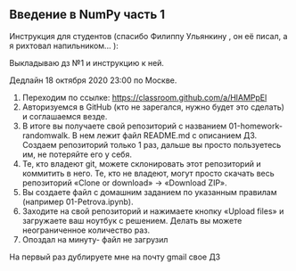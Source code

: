 ## Введение в NumPy часть 1


Инструкция для студентов (спасибо Филиппу Ульянкину , он её писал, а я рихтовал напильником... ):
 

Выкладываю дз №1 и инструкцию к ней. 

Дедлайн 18 октября 2020 23:00 по Москве.

1. Переходим по ссылке: https://classroom.github.com/a/HlAMPpEl
2. Авторизуемся в GitHub (кто не зарегался, нужно будет это сделать) и соглашаемся везде.
3. В итоге вы получаете свой репозиторий с названием 01-homework-randomwalk. В нем лежит файл README.md с описанием ДЗ. Создаем репозиторий только 1 раз, дальше вы просто пользуетесь им, не потеряйте его у себя.
4. Те, кто владеют git, можете склонировать этот репозиторий и коммитить в него. Те, кто не владеют, могут просто скачать весь репозиторий «Clone or download» -> «Download ZIP». 
5. Вы создаете файл с домашним заданием по указанным правилам (например 01-Petrova.ipynb). 
6. Заходите на свой репозиторий и нажимаете кнопку «Upload files» и загружаете ваш ноутбук с решением. Делать вы можете неограниченное количество раз.
7. Опоздал на минуту- файл не загрузил

На первый раз дублируете мне на почту gmail свое ДЗ
